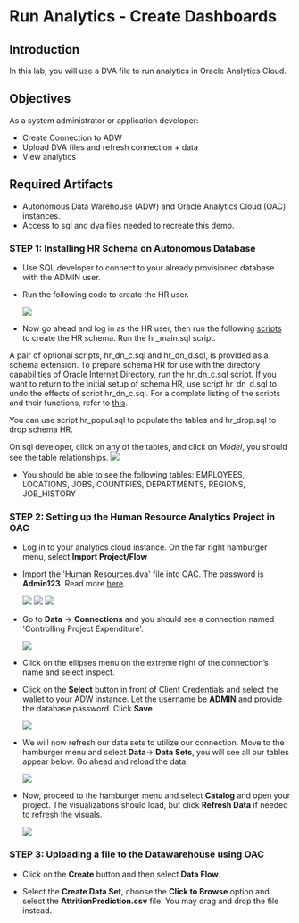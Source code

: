 # Run Analytics - Create Dashboards

## Introduction

In this lab, you will use a DVA file to run analytics in Oracle Analytics Cloud.

## Objectives

As a system administrator or application developer:

- Create Connection to ADW  
- Upload DVA files and refresh connection + data
- View analytics

## Required Artifacts

- Autonomous Data Warehouse (ADW) and Oracle Analytics Cloud (OAC) instances.
- Access to sql and dva files needed to recreate this demo.

### STEP 1: Installing HR Schema on Autonomous Database

- Use SQL developer to connect to your already provisioned database with the ADMIN user.

- Run the following code to create the HR user.

    ![](./images/hruser.png " ")

- Now go ahead and log in as the HR user, then run the following [scripts](https://github.com/oracle/db-sample-schemas/tree/master/human_resources) to create the HR schema. Run the hr_main.sql script.

A pair of optional scripts, hr_dn_c.sql and hr_dn_d.sql, is provided as a schema extension. To prepare schema HR for use with the directory capabilities of Oracle Internet Directory, run the hr_dn_c.sql script. If you want to return to the initial setup of schema HR, use script hr_dn_d.sql to undo the effects of script hr_dn_c.sql.
For a complete listing of the scripts and their functions, refer to [this](https://docs.oracle.com/database/121/COMSC/scripts.htm#COMSC00020).

You can use script hr_popul.sql to populate the tables and hr_drop.sql to drop schema HR.

On sql developer, click on any of the tables, and click on *Model*, you should see the table relationships.
    ![](./images/hr-schema.png " ")

- You should be able to see the following tables: EMPLOYEES, LOCATIONS, JOBS, COUNTRIES, DEPARTMENTS, REGIONS, JOB_HISTORY

### STEP 2: Setting up the Human Resource Analytics Project in OAC

-  Log in to your analytics cloud instance. On the far right hamburger menu, select **Import Project/Flow**

-  Import the 'Human Resources.dva' file into OAC. The password is **Admin123**. Read more [here](https://docs.oracle.com/en/middleware/bi/analytics-desktop/bidvd/import-application-or-project.html).

    ![](./images/import.png " ")
    ![](./images/import4.png " ")
    ![](./images/conn3.png " ")

- Go to **Data** -> **Connections** and you should see a connection named 'Controlling Project Expenditure'. 

    ![](./images/conn.png " ")

- Click on the ellipses menu on the extreme right of the connection’s name and select inspect.

- Click on the **Select** button in front of Client Credentials and select the wallet to your ADW instance. Let the username be **ADMIN** and provide the database password. Click **Save**.

    ![](./images/conn2.png " ")

- We will now refresh our data sets to utilize our connection. Move to the hamburger menu and select **Data**-> **Data Sets**, you will see all our tables appear below. Go ahead and reload the data.

    ![](./images/refreshdatasets.png " ")

- Now, proceed to the hamburger menu and select **Catalog** and open your project. The visualizations should load, but click **Refresh Data** if needed to refresh the visuals.

    ![](./images/visual.png " ")

### STEP 3: Uploading a file to the Datawarehouse using OAC

- Click on the **Create** button and then select **Data Flow**.

- Select the **Create Data Set**, choose the **Click to Browse** option and select the **AttritionPrediction.csv** file. You may drag and drop the file instead.